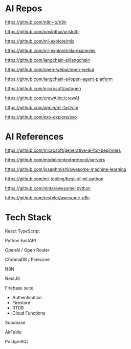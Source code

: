 # AI Repos

https://github.com/n8n-io/n8n

https://github.com/unslothai/unsloth

https://github.com/ml-explore/mlx

https://github.com/ml-explore/mlx-examples

https://github.com/langchain-ai/langchain

https://github.com/open-webui/open-webui

https://github.com/langchain-ai/open-agent-platform

https://github.com/microsoft/autogen

https://github.com/crewAIInc/crewAI

https://github.com/apple/ml-fastvlm

https://github.com/exo-explore/exo


# AI References

https://github.com/microsoft/generative-ai-for-beginners

https://github.com/modelcontextprotocol/servers

https://github.com/josephmisiti/awesome-machine-learning

https://github.com/ml-tooling/best-of-ml-python

https://github.com/vinta/awesome-python

https://github.com/restyler/awesome-n8n


# Tech Stack

React TypeScript

Python FastAPI

OpenAI / Open Router

ChromaDB / Pinecone

N8N

NextJS

Firebase suite
- Authentication
- Firestore
- RTDB
- Cloud Functions

Supabase

AirTable

PostgreSQL

